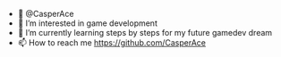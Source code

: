 - 👋 @CasperAce
- 👀 I’m interested in game development 
- 🌱 I’m currently learning steps by steps for my future gamedev dream 
- 📫 How to reach me https://github.com/CasperAce

<!---
CasperAce/CasperAce is a ✨ special ✨ repository because its `README.md` (this file) appears on your GitHub profile.
You can click the Preview link to take a look at your changes.
--->
